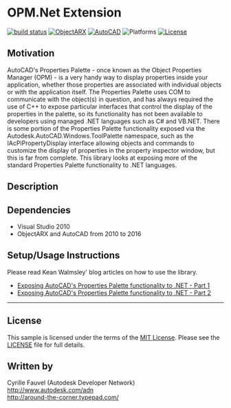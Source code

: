
# OPM.Net Extension

[![build status](https://img.shields.io/badge/build-passed-blue.svg)](https://github.com/cyrillef/OPMNetExt/tree/master/OPMNetSample)
[![ObjectARX](https://img.shields.io/badge/ObjectARX-2016-blue.svg)](http://usa.autodesk.com/adsk/servlet/index?siteID=123112&id=773204)
[![AutoCAD](https://img.shields.io/badge/AutoCAD-2016-green.svg)](http://www.autodesk.com/developautocad)
![Platforms](https://img.shields.io/badge/platform-windows-lightgray.svg)
[![License](http://img.shields.io/:license-mit-blue.svg)](http://opensource.org/licenses/MIT)


## Motivation

AutoCAD's Properties Palette - once known as the Object Properties Manager (OPM) - is a very handy
way to display properties inside your application, whether those properties are associated with 
individual objects or with the application itself. The Properties Palette uses COM to communicate 
with the object(s) in question, and has always required the use of C++ to expose particular interfaces 
that control the display of the properties in the palette, so its functionality has not been available 
to developers using managed .NET languages such as C# and VB.NET.
There is some portion of the Properties Palette functionality exposed via the 
Autodesk.AutoCAD.Windows.ToolPalette namespace, such as the IAcPiPropertyDisplay interface allowing 
objects and commands to customize the display of properties in the property inspector window, but 
this is far from complete. This library looks at exposing more of the standard Properties Palette 
functionality to .NET languages.


## Description



## Dependencies

* Visual Studio 2010
* ObjectARX and AutoCAD from 2010 to 2016


## Setup/Usage Instructions

Please read Kean Walmsley' blog articles on how to use the library.

- [Exposing AutoCAD's Properties Palette functionality to .NET - Part 1](http://through-the-interface.typepad.com/through_the_interface/2009/03/exposing-autocads-properties-palette-functionality-to-net---part-1.html)
- [Exposing AutoCAD's Properties Palette functionality to .NET - Part 2](http://through-the-interface.typepad.com/through_the_interface/2009/03/exposing-autocads-properties-palette-functionality-to-net---part-2.html)


--------

## License

This sample is licensed under the terms of the [MIT License](http://opensource.org/licenses/MIT).
Please see the [LICENSE](LICENSE) file for full details.


## Written by

Cyrille Fauvel (Autodesk Developer Network)<br />
http://www.autodesk.com/adn<br />
http://around-the-corner.typepad.com/<br />